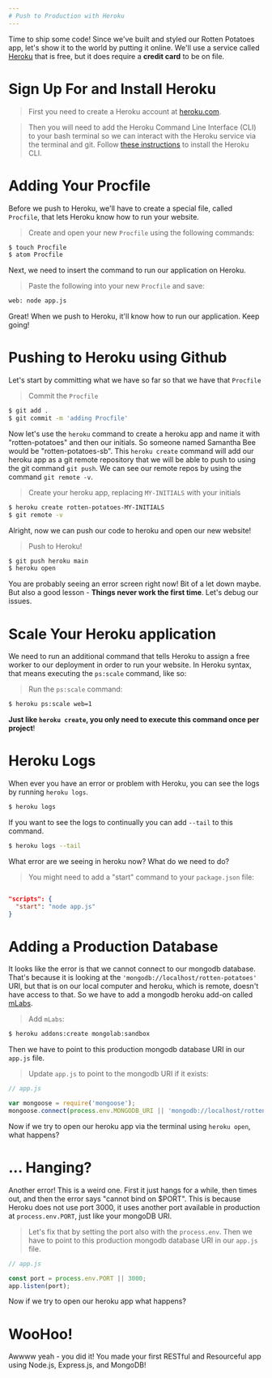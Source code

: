 ```yaml
---
# Push to Production with Heroku
---
```


Time to ship some code! Since we've built and styled our Rotten Potatoes app, let's show it to the world by putting it online. We'll use a service called [Heroku](https://www.heroku.com) that is free, but it does require a **credit card** to be on file.

# Sign Up For and Install Heroku

> First you need to create a Heroku account at [heroku.com](https://www.heroku.com).

> Then you will need to add the Heroku Command Line Interface (CLI) to your bash terminal so we can interact with the Heroku service via the terminal and git. Follow [these instructions](https://devcenter.heroku.com/articles/heroku-cli) to install the Heroku CLI.

# Adding Your Procfile

Before we push to Heroku, we'll have to create a special file, called `Procfile`, that lets Heroku know how to run your website.

> Create and open your new `Procfile` using the following commands:

```bash
$ touch Procfile
$ atom Procfile
```

Next, we need to insert the command to run our application on Heroku.

> Paste the following into your new `Procfile` and save:

```bash
web: node app.js
```

Great! When we push to Heroku, it'll know how to run our application. Keep going!


# Pushing to Heroku using Github

Let's start by committing what we have so far so that we have that `Procfile`

> Commit the `Procfile`

```bash
$ git add .
$ git commit -m 'adding Procfile'
```

Now let's use the `heroku` command to create a heroku app and name it with "rotten-potatoes" and then our initials. So someone named Samantha Bee would be "rotten-potatoes-sb". This `heroku create` command will add our heroku app as a git remote repository that we will be able to push to using the git command `git push`. We can see our remote repos by using the command `git remote -v`.

> Create your heroku app, replacing `MY-INITIALS` with your initials

```bash
$ heroku create rotten-potatoes-MY-INITIALS
$ git remote -v
```

Alright, now we can push our code to heroku and open our new website!

> Push to Heroku!

```bash
$ git push heroku main
$ heroku open
```

You are probably seeing an error screen right now! Bit of a let down maybe. But also a good lesson - **Things never work the first time**. Let's debug our issues.

# Scale Your Heroku application

We need to run an additional command that tells Heroku to assign a free worker to our deployment in order to run your website. In Heroku syntax, that means executing the `ps:scale` command, like so:

> Run the `ps:scale` command:

```bash
$ heroku ps:scale web=1
```

**Just like `heroku create`, you only need to execute this command once per project**!

# Heroku Logs

When ever you have an error or problem with Heroku, you can see the logs by running `heroku logs`.

```bash
$ heroku logs
```

If you want to see the logs to continually you can add `--tail` to this command.

```bash
$ heroku logs --tail
```

What error are we seeing in heroku now? What do we need to do?

> You might need to add a "start" command to your `package.json` file:

```json

"scripts": {
  "start": "node app.js"
}
```

# Adding a Production Database

It looks like the error is that we cannot connect to our mongodb database. That's because it is looking at the `'mongodb://localhost/rotten-potatoes'` URI, but that is on our local computer and heroku, which is remote, doesn't have access to that. So we have to add a mongodb heroku add-on called [mLabs](https://mlab.com/).

> Add `mLabs`:

```bash
$ heroku addons:create mongolab:sandbox
```

Then we have to point to this production mongodb database URI in our `app.js` file.

> Update `app.js` to point to the mongodb URI if it exists:

```js
// app.js

var mongoose = require('mongoose');
mongoose.connect(process.env.MONGODB_URI || 'mongodb://localhost/rotten-potatoes', { useNewUrlParser: true });
```

Now if we try to open our heroku app via the terminal using `heroku open`, what happens?

# ... Hanging?

Another error! This is a weird one. First it just hangs for a while, then times out, and then the error says "cannot bind on $PORT". This is because Heroku does not use port 3000, it uses another port available in production at `process.env.PORT`, just like your mongoDB URI.

> Let's fix that by setting the port also with the `process.env`. Then we have to point to this production mongodb database URI in our `app.js` file.

```js
// app.js

const port = process.env.PORT || 3000;
app.listen(port);
```

Now if we try to open our heroku app what happens?

# WooHoo!

Awwww yeah - you did it! You made your first RESTful and Resourceful app using Node.js, Express.js, and MongoDB!
